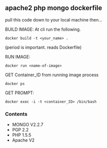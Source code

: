 ## apache2 php mongo dockerfile

pull this code down to your local machine then...	

 BUILD IMAGE:
 At cli run the following.
 ```
 docker build -t <your_name> .
 ```
 (period is important. reads Dockerfile)
 
 RUN IMAGE: 
 
 ```
 docker run <name-of-image>
 ```
 GET Container_ID from running image process
 
 ```
 docker ps
 ```
 
 GET PROMPT:
 ```
 docker exec -i -t <container_ID> /bin/bash
 ```

### Contents

- MONGO V2.2.7
- PGP 2.2
- PHP 1.5.5
- Apache V2

